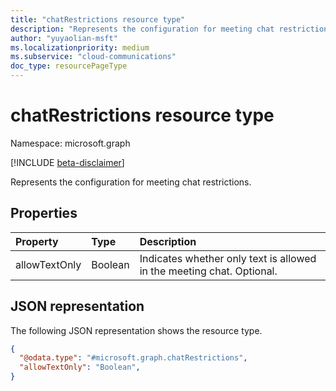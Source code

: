 ```yaml
---
title: "chatRestrictions resource type"
description: "Represents the configuration for meeting chat restrictions."
author: "yuyaolian-msft"
ms.localizationpriority: medium
ms.subservice: "cloud-communications"
doc_type: resourcePageType
---
```


# chatRestrictions resource type

Namespace: microsoft.graph

[!INCLUDE [beta-disclaimer](../../includes/beta-disclaimer.md)]

Represents the configuration for meeting chat restrictions.

## Properties

| Property            | Type      | Description                                   |
|:--------------------|:----------|:----------------------------------------------|
| allowTextOnly  | Boolean   | Indicates whether only text is allowed in the meeting chat. Optional. |

## JSON representation

The following JSON representation shows the resource type.
<!-- {
  "blockType": "resource",
  "@odata.type": "microsoft.graph.chatRestrictions"
}
-->

``` json
{
  "@odata.type": "#microsoft.graph.chatRestrictions",
  "allowTextOnly": "Boolean",
}
```
